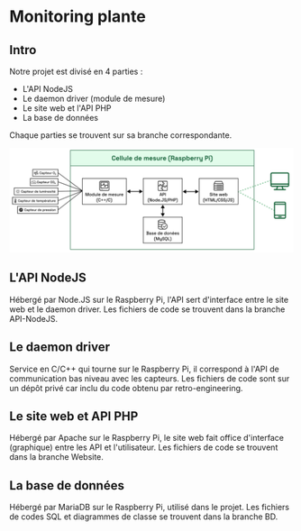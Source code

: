 # Monitoring plante


## Intro

Notre projet est divisé en 4 parties :

- L'API NodeJS
- Le daemon driver (module de mesure)
- Le site web et l'API PHP
- La base de données

Chaque parties se trouvent sur sa branche correspondante.

![Schéma du projet](https://github.com/NicolasAppsDevelopment/MonitoringPlant/blob/2a18ede61d270c920f4e5fcb5a07ccaf3c99eb71/schema.png)

## L'API NodeJS

Hébergé par Node.JS sur le Raspberry Pi, l'API sert d'interface entre le site web et le daemon driver.
Les fichiers de code se trouvent dans la branche API-NodeJS.

## Le daemon driver

Service en C/C++ qui tourne sur le Raspberry Pi, il correspond à l'API de communication bas niveau avec les capteurs.
Les fichiers de code sont sur un dépôt privé car inclu du code obtenu par retro-engineering.

## Le site web et API PHP

Hébergé par Apache sur le Raspberry Pi, le site web fait office d'interface (graphique) entre les API et l'utilisateur.
Les fichiers de code se trouvent dans la branche Website.

## La base de données

Hébergé par MariaDB sur le Raspberry Pi, utilisé dans le projet.
Les fichiers de codes SQL et diagrammes de classe se trouvent dans la branche BD.
